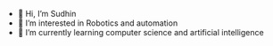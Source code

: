 - 👋 Hi, I’m Sudhin 
- 👀 I’m interested in Robotics and automation
- 🌱 I’m currently learning computer science and artificial intelligence
<!---
- 💞️ I’m looking to collaborate on ...
- 📫 reach me 


sudi050/sudi050 is a ✨ special ✨ repository because its `README.md` (this file) appears on your GitHub profile.
You can click the Preview link to take a look at your changes.
--->
